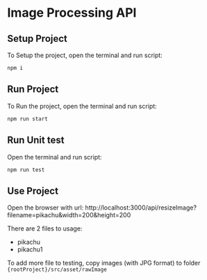 # Image Processing API

## Setup Project

To Setup the project, open the terminal and run script:

```script
npm i
```

## Run Project

To Run the project, open the terminal and run script:

```script
npm run start
```

## Run Unit test

Open the terminal and run script:

```script
npm run test
```

## Use Project

Open the browser with url: http://localhost:3000/api/resizeImage?filename=pikachu&width=200&height=200

There are 2 files to usage:

- pikachu
- pikachu1

To add more file to testing, copy images (with JPG format) to folder `{rootProject}/src/asset/rawImage`